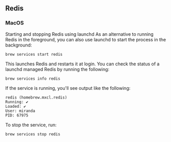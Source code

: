 
## Redis

### MacOS

Starting and stopping Redis using launchd
As an alternative to running Redis in the foreground, you can also use launchd to start the process in the background:

```
brew services start redis
```

This launches Redis and restarts it at login. You can check the status of a launchd managed Redis by running the following:

```
brew services info redis
````

If the service is running, you'll see output like the following:

```
redis (homebrew.mxcl.redis)
Running: ✔
Loaded: ✔
User: miranda
PID: 67975
```

To stop the service, run:

```
brew services stop redis
```
